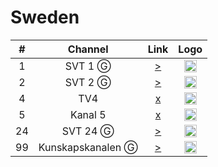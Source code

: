 <h1>Sweden</h1>

| #   | Channel   | Link  | Logo |
|:---:|:---------:|:-----:|:-----:
| 1   | SVT 1    Ⓖ | [>](https://ed2.cdn.svt.se/ed7/d1/c/se/svt1/manifest.mpd?defaultSubLang=1) | <img height="20" src="https://i.imgur.com/ZoBXmOO.png"/> |
| 2   | SVT 2   Ⓖ | [>](https://ed2.cdn.svt.se/ed7/d1/c/se/svt2/manifest.mpd?defaultSubLang=1) | <img height="20" src="https://i.imgur.com/iB3veGx.png"/> |
| 4   | TV4       | [x]() | <img height="20" src="https://i.imgur.com/nyLmev6.png"/> |
| 5   | Kanal 5   | [x]() | <img height="20" src="https://i.imgur.com/8FeQ4ev.png"/> |
| 24   | SVT 24   Ⓖ | [>](https://ed2.cdn.svt.se/ed7/d1/c/se/svtb/manifest.mpd?defaultSubLang=1) | <img height="20" src="https://i.imgur.com/o9M7Tiq.png"/> |
| 99   | Kunskapskanalen   Ⓖ | [>](https://ed2.cdn.svt.se/ed7/d1/c/se/svtk/manifest.mpd?defaultSubLang=1) | <img height="20" src="https://i.imgur.com/9YBxoGc.png"/> |
